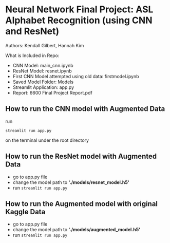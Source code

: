 # Neural Network Final Project: ASL Alphabet Recognition (using CNN and ResNet)
Authors: Kendall Gilbert, Hannah Kim

What is Included in Repo:
- CNN Model: main_cnn.ipynb
- ResNet Model: resnet.ipynb
- First CNN Model attempted using old data: firstmodel.ipynb
- Saved Model Folder: Models
- Streamlit Application: app.py
- Report: 6600 Final Project Report.pdf

## How to run the CNN model with Augmented Data
run

`streamlit run app.py`

on the terminal under the root directory

## How to run the ResNet model with Augmented Data

- go to app.py file
- change the model path to __'./models/resnet_model.h5'__
- run `streamlit run app.py`

## How to run the Augmented model with original Kaggle Data

- go to app.py file
- change the model path to __'./models/augmented_model.h5'__
- run `streamlit run app.py`


